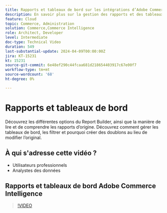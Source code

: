 ```yaml
---
title: Rapports et tableaux de bord sur les intégrations d’Adobe Commerce Intelligence
description: En savoir plus sur la gestion des rapports et des tableaux de bord Adobe Commerce Intelligence
feature: Cloud
topic: Commerce, Administration
solution: Commerce,Commerce Intelligence
role: Architect, Developer
level: Intermediate
doc-type: Technical Video
duration: 549
last-substantial-update: 2024-04-09T00:00:00Z
jira: KT-15231
kt: 15231
source-git-commit: 6e48ef290c44fcaa681d218654403917c67e00f7
workflow-type: tm+mt
source-wordcount: '68'
ht-degree: 0%

---
```


# Rapports et tableaux de bord

Découvrez les différentes options du Report Builder, ainsi que la manière de lire et de comprendre les rapports d’origine. Découvrez comment gérer les tableaux de bord, les filtrer et pourquoi créer des doublons au lieu de modifier l’original.

## À qui s&#39;adresse cette vidéo ?

- Utilisateurs professionnels
- Analystes des données

## Rapports et tableaux de bord Adobe Commerce Intelligence

>[!VIDEO](https://video.tv.adobe.com/v/3428252?learn=on)
